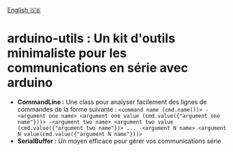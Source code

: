 [English 🇬🇧](https://github.com/Choucroute-melba/arduino-utils/blob/master/readme.md)

# arduino-utils : Un kit d'outils minimaliste pour les communications en série avec arduino

- **CommandLine :** Une class pour analyser facilement des lignes de commandes de la forme suivante :
    `<command name (cmd.name())> -<argument one name> <argument one value (cmd.value({"argument one name"}))> -<argument two name> <argument two value (cmd.value({"argument two name"})> ... -<argument N name> <argument N value(cmd.value({"argument N name"}))>`
- **SerialBuffer :** Un moyen efficace pour gérer vos communications série
